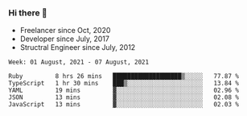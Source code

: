 ### Hi there 👋

- Freelancer since Oct, 2020
- Developer since July, 2017
- Structral Engineer since July, 2012

<!--START_SECTION:waka-->
```text
Week: 01 August, 2021 - 07 August, 2021

Ruby         8 hrs 26 mins   ███████████████████▒░░░░░   77.87 % 
TypeScript   1 hr 30 mins    ███▒░░░░░░░░░░░░░░░░░░░░░   13.84 % 
YAML         19 mins         ▓░░░░░░░░░░░░░░░░░░░░░░░░   02.96 % 
JSON         13 mins         ▓░░░░░░░░░░░░░░░░░░░░░░░░   02.08 % 
JavaScript   13 mins         ▓░░░░░░░░░░░░░░░░░░░░░░░░   02.03 % 
```
<!--END_SECTION:waka-->
